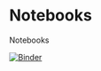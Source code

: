 # Notebooks
Notebooks

[![Binder](https://mybinder.org/badge_logo.svg)](https://mybinder.org/v2/gh/AudricWannaz/Notebooks/HEAD)
